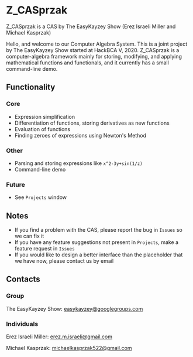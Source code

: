 # Z_CASprzak
Z_CASprzak is a CAS by The EasyKayzey Show (Erez Israeli Miller and Michael Kasprzak)

Hello, and welcome to our Computer Algebra System. This is a joint project by The EasyKayzey Show started at HackBCA V, 2020. Z_CASprzak is a computer-algebra framework mainly for storing, modifying, and applying mathematical functions and functionals, and it currently has a small command-line demo.

## Functionality
### Core
- Expression simplification
- Differentiation of functions, storing derivatives as new functions
- Evaluation of functions
- Finding zeroes of expressions using Newton's Method
### Other
- Parsing and storing expressions like `x^2-3y+sin(1/z)`
- Command-line demo
### Future
- See `Projects` window

## Notes
- If you find a problem with the CAS, please report the bug in `Issues` so we can fix it
- If you have any feature suggestions not present in `Projects`, make a feature request in `Issues`
- If you would like to design a better interface than the placeholder that we have now, please contact us by email

## Contacts
### Group
The EasyKayzey Show: easykayzey@googlegroups.com

### Individuals
Erez Israeli Miller: erez.m.israeli@gmail.com

Michael Kasprzak: michaelkasprzak522@gmail.com
